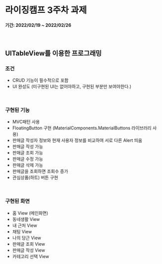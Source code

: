 # 라이징캠프 3주차 과제
#### 기간: 2022/02/19 ~ 2022/02/26

<br/>

## UITableView를 이용한 프로그래밍
### 조건
* CRUD 기능이 필수적으로 포함
* UI 완성도 (미구현된 UI는 없어야하고, 구현된 부분만 보여야한다.)

<br/>

### 구현된 기능
* MVC패턴 사용
* FloatingButton 구현 (MaterialComponents.MaterialButtons 라이브러리 사용)
* 판매글 작성자 정보와 현재 사용자 정보를 비교하여 서로 다른 Alert 띄움
* 판매글 작성 가능
* 판매글 조회 가능
* 판매글 수정 가능
* 판매글 삭제 가능
* 판매글을 조회하면 조회수 증가
* 관심상품(하트) 버튼 구현

<br/>

### 구현된 화면
* 홈 View (메인화면)
* 동네생활 View
* 내 근처 View
* 채팅 View
* 나의 당근 View
* 판매글 조회 View
* 판매글 작성 View
* 카테고리 선택 View
